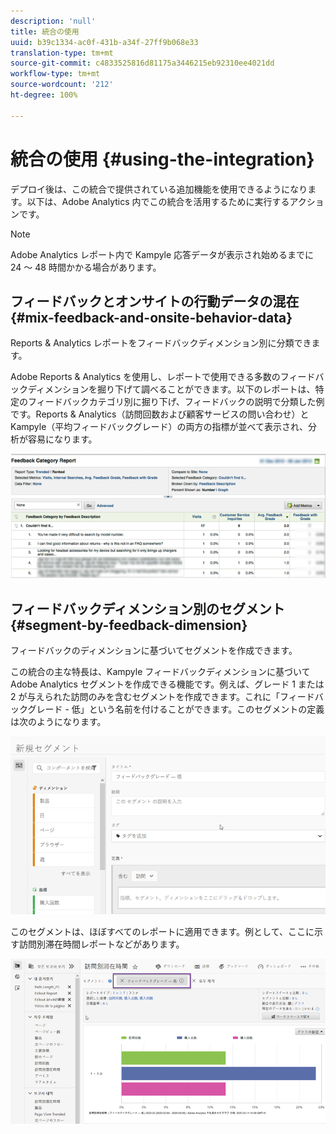 ```yaml
---
description: 'null'
title: 統合の使用
uuid: b39c1334-ac0f-431b-a34f-27ff9b068e33
translation-type: tm+mt
source-git-commit: c4833525816d81175a3446215eb92310ee4021dd
workflow-type: tm+mt
source-wordcount: '212'
ht-degree: 100%

---
```



# 統合の使用 {#using-the-integration}

デプロイ後は、この統合で提供されている追加機能を使用できるようになります。以下は、Adobe Analytics 内でこの統合を活用するために実行するアクションです。

>[!NOTE]
>
>Adobe Analytics レポート内で Kampyle 応答データが表示され始めるまでに 24 ～ 48 時間かかる場合があります。

## フィードバックとオンサイトの行動データの混在 {#mix-feedback-and-onsite-behavior-data}

Reports &amp; Analytics レポートをフィードバックディメンション別に分類できます。

Adobe Reports &amp; Analytics を使用し、レポートで使用できる多数のフィードバックディメンションを掘り下げて調べることができます。以下のレポートは、特定のフィードバックカテゴリ別に掘り下げ、フィードバックの説明で分類した例です。Reports &amp; Analytics（訪問回数および顧客サービスの問い合わせ）と Kampyle（平均フィードバックグレード）の両方の指標が並べて表示され、分析が容易になります。

![](assets/feedback_category_report.png)

## フィードバックディメンション別のセグメント {#segment-by-feedback-dimension}

フィードバックのディメンションに基づいてセグメントを作成できます。

この統合の主な特長は、Kampyle フィードバックディメンションに基づいて Adobe Analytics セグメントを作成できる機能です。例えば、グレード 1 または 2 が与えられた訪問のみを含むセグメントを作成できます。これに「フィードバックグレード - 低」という名前を付けることができます。このセグメントの定義は次のようになります。

![](assets/segment_feedback.png)

このセグメントは、ほぼすべてのレポートに適用できます。例として、ここに示す訪問別滞在時間レポートなどがあります。

![](assets/time_spent_per_visit.png)
